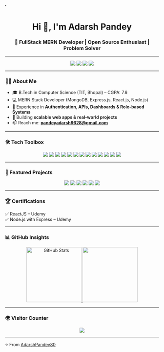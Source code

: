 ̉̉̉<h1 align="center">Hi 👋, I'm Adarsh Pandey</h1>
<h3 align="center">🚀 FullStack MERN Developer | Open Source Enthusiast | Problem Solver</h3>

---

<p align="center">
  <a href="https://adarshpandey80.github.io/Portfolio/"><img src="https://img.shields.io/badge/🌐 Portfolio-000?style=for-the-badge&logo=vercel&logoColor=white" /></a>
  <a href="https://github.com/Adarshpandey80/Adarshpandey80/blob/main/FullStackresume.pdf"><img src="https://img.shields.io/badge/📄 Download_Resume-blue?style=for-the-badge&logo=adobeacrobatreader&logoColor=white" /></a>
  <a href="https://www.linkedin.com/in/adarshpandey80/"><img src="https://img.shields.io/badge/🔗 LinkedIn-blue?style=for-the-badge&logo=linkedin&logoColor=white" /></a>
  <a href="mailto:pandeyadarsh9628@gmail.com"><img src="https://img.shields.io/badge/📧 Email-red?style=for-the-badge&logo=gmail&logoColor=white" /></a>
</p>

---

### 👨‍💻 About Me  
- 🎓 B.Tech in Computer Science (TIT, Bhopal) – CGPA: 7.6  
- 💻 MERN Stack Developer (MongoDB, Express.js, React.js, Node.js)  
- 🔐 Experience in **Authentication, APIs, Dashboards & Role-based Systems**  
- 🚀 Building **scalable web apps & real-world projects**  
- 📫 Reach me: **pandeyadarsh9628@gmail.com**

---

### 🛠️ Tech Toolbox  
<p align="center">
<img src="https://img.shields.io/badge/JavaScript-F7DF1E?style=for-the-badge&logo=javascript&logoColor=black" />
<img src="https://img.shields.io/badge/React-61DAFB?style=for-the-badge&logo=react&logoColor=black" />
<img src="https://img.shields.io/badge/Node.js-339933?style=for-the-badge&logo=node.js&logoColor=white" />
<img src="https://img.shields.io/badge/Express.js-000000?style=for-the-badge&logo=express&logoColor=white" />
<img src="https://img.shields.io/badge/MongoDB-47A248?style=for-the-badge&logo=mongodb&logoColor=white" />
<img src="https://img.shields.io/badge/TailwindCSS-38B2AC?style=for-the-badge&logo=tailwind-css&logoColor=white" />
<img src="https://img.shields.io/badge/Bootstrap-7952B3?style=for-the-badge&logo=bootstrap&logoColor=white" />
<img src="https://img.shields.io/badge/Material_UI-0081CB?style=for-the-badge&logo=mui&logoColor=white" />
<img src="https://img.shields.io/badge/Figma-F24E1E?style=for-the-badge&logo=figma&logoColor=white" />
<img src="https://img.shields.io/badge/GitHub-181717?style=for-the-badge&logo=github&logoColor=white" />
<img src="https://img.shields.io/badge/Jira-0052CC?style=for-the-badge&logo=jira&logoColor=white" />
<img src="https://img.shields.io/badge/Agile-2496ED?style=for-the-badge&logo=elasticstack&logoColor=white" />
<img src="https://img.shields.io/badge/Scrum-FF6F00?style=for-the-badge&logo=teams&logoColor=white" />
</p>


---

### 🚀 Featured Projects  
<p align="center">
  <a href="https://github.com/Adarshpandey80/WorkerFinder"><img src="https://img.shields.io/badge/👷 Worker Finder App-000?style=for-the-badge&logo=node.js&logoColor=white" /></a>
  <a href="https://github.com/Adarshpandey80/AzAutomobils"><img src="https://img.shields.io/badge/🚗 A-Z Automobile Platform-1E90FF?style=for-the-badge&logo=google-chrome&logoColor=white" /></a>
  <a href="https://github.com/Adarshpandey80/Weather-Forecast"><img src="https://img.shields.io/badge/🌦️ Weather Forecast App-32CD32?style=for-the-badge&logo=react&logoColor=white" /></a>
  <a href="https://github.com/Adarshpandey80/simon-sage-game"><img src="https://img.shields.io/badge/🎮 Simon Sage Game-FF4500?style=for-the-badge&logo=html5&logoColor=white" /></a>
  <a href="https://github.com/Adarshpandey80/Portfolio"><img src="https://img.shields.io/badge/💼 Portfolio Website-8A2BE2?style=for-the-badge&logo=vercel&logoColor=white" /></a>
  <a href="https://github.com/Adarshpandey80/Wonderlust"><img src="https://img.shields.io/badge/🛏️ Wonderlust Website-F24E1E?style=for-the-badge&logo=node.js&logoColor=white" /></a>
</p>

---

### 🏆 Certifications  
✅ ReactJS – Udemy  
✅ Node.js with Express – Udemy  

---


### 📊 GitHub Insights
<p align="center">
  <!-- GitHub Stats -->
  <a href="https://github.com/Adarshpandey80">
    <img src="https://github-readme-stats.vercel.app/api?username=Adarshpandey80&show_icons=true&theme=radical&hide_border=true&count_private=true" height="180px" alt="GitHub Stats"/>
  </a>

  <!-- Current Streak Graph -->
 <img src="https://streak-stats.demolab.com/?user=Adarshpandey80&theme=radical&hide_border=false" height="180px"/>

</p>





---

### 🌍 Visitor Counter  
<p align="center">
  <img src="https://komarev.com/ghpvc/?username=Adarshpandey80&label=Profile%20Views&color=blue&style=for-the-badge" />
  
</p>

---

⭐ From [AdarshPandey80](https://github.com/Adarshpandey80)
